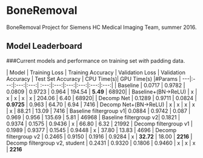 # BoneRemoval
BoneRemoval Project for Siemens HC Medical Imaging Team, summer 2016.


## Model Leaderboard

###Current models and performance on training set *with* padding data.

| Model | Training Loss | Training Accuracy | Validation Loss | Validation Accuracy  | Test Set Accuracy | CPU Time(s)| GPU Time(s) |#Params
| ---|:---:|:---:|:---:| :---:|:---:|:---:|:---:|:---:|:---:|
|  Baseline              | 0.0717 | 0.9782 | 0.0809 | 0.9723 | 0.964 | 194.54 | **5.49** | 68920|
|  Baseline+(BN->ReLU)   | x | x | x | x | x | 204.06 | 6.40 | 68920|
| Decomp Net             | 0.1289 | 0.9711 | 0.0824 | **0.9725** | 0.963 | 64.70 | 6.94 | 7416 
| Decomp Net+(BN->ReLU)  | x | x | x | x | x | 88.21 | 13.09 | 7416
| Baseline filtergroup v1| 0.0884 | 0.9742 | 0.087 | 0.969 | 0.956 | 135.69 | 5.81 | 46968
| Baseline filtergroup v2| 0.1821 | 0.9374 | 0.1575 | 0.9436 | x | 66.80 | 6.32 | 21992
| Decomp filtergroup v1  | 0.1989 | 0.9377 | 0.1545 | 0.9448 | x | 37.80 | 13.83 | 4696
| Decomp filtergroup v2  | 0.2465 | 0.9150 | 0.1916 | 0.9284 | x | **32.72** | 18.00 | **2216**
| Decomp filtergroup v2, student | 0.2431 | 0.9320 | 0.1806 | 0.9460 | x | x | x | **2216**
